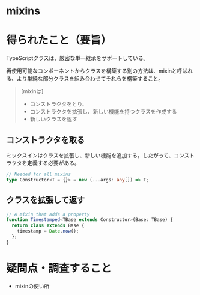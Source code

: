 # mixins

# 得られたこと（要旨）

TypeScriptクラスは、厳密な単一継承をサポートしている。

再使用可能なコンポーネントからクラスを構築する別の方法は、mixinと呼ばれる、より単純な部分クラスを組み合わせてそれらを構築すること。

> [mixinは]
> - コンストラクタをとり、
> - コンストラクタを拡張し、新しい機能を持つクラスを作成する
> - 新しいクラスを返す

## コンストラクタを取る

ミックスインはクラスを拡張し、新しい機能を追加する。したがって、コンストラクタを定義する必要がある。

```ts
// Needed for all mixins
type Constructor<T = {}> = new (...args: any[]) => T;
```

## クラスを拡張して返す

```ts
// A mixin that adds a property
function Timestamped<TBase extends Constructor>(Base: TBase) {
  return class extends Base {
    timestamp = Date.now();
  };
}
```

# 疑問点・調査すること

- mixinの使い所